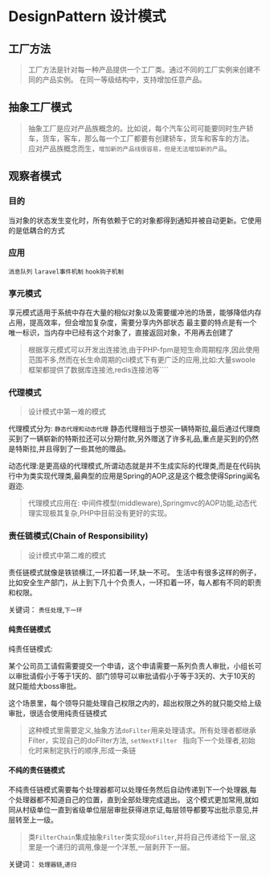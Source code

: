 # DesignPattern 设计模式


## 工厂方法

> 工厂方法是针对每一种产品提供一个工厂类。通过不同的工厂实例来创建不同的产品实例。
在同一等级结构中，支持增加任意产品。

## 抽象工厂模式

> 抽象工厂是应对产品族概念的。比如说，每个汽车公司可能要同时生产轿车，货车，客车，那么每一个工厂都要有创建轿车，货车和客车的方法。
> 应对产品族概念而生，`增加新的产品线很容易，但是无法增加新的产品`。


## 观察者模式

### 目的
当对象的状态发生变化时，所有依赖于它的对象都得到通知并被自动更新。它使用的是低耦合的方式
### 应用
`消息队列` `laravel事件机制` `hook钩子机制`

### 享元模式

享元模式适用于系统中存在大量的相似对象以及需要缓冲池的场景，能够降低内存占用，提高效率，但会增加复杂度，需要分享内外部状态
最主要的特点是有一个唯一标识，当内存中已经有这个对象了，直接返回对象，不用再去创建了
> 根据享元模式可以开发出连接池,由于PHP-fpm是短生命周期程序,因此使用范围不多,然而在长生命周期的cli模式下有更广泛的应用,比如:大量swoole框架都提供了数据库连接池,redis连接池等````

### 代理模式

> 设计模式中第一难的模式

代理模式分为: `静态代理和动态代理`
静态代理相当于想买一辆特斯拉,最后通过代理商买到了一辆崭新的特斯拉还可以分期付款,另外赠送了许多礼品,重点是买到的仍然是特斯拉,并且得到了一些其他的赠品。

动态代理:是更高级的代理模式,所谓动态就是并不生成实际的代理类,而是在代码执行中为类实现代理类,最典型的应用是Spring的AOP,这是这个概念使得Spring闻名遐迩.


> 代理模式应用在: 中间件模型(middleware),Springmvc的AOP功能,动态代理实现极其复杂,PHP中目前没有更好的实现。
>
### 责任链模式(Chain of Responsibility)

> 设计模式中第二难的模式

责任链模式就像是铁锁横江,一环扣着一环,缺一不可。 生活中有很多这样的例子，比如安全生产部门，从上到下几十个负责人，一环扣着一环，每人都有不同的职责和权限。

关键词： `责任处理`,`下一环`
 
 #### 纯责任链模式
 
 纯责任链模式:
 
 某个公司员工请假需要提交一个申请，这个申请需要一系列负责人审批，小组长可以审批请假小于等于1天的、部门领导可以审批请假小于等于3天的、大于10天的就只能给大boss审批。
 
 这个场景里，每个领导只能处理自己权限之内的，超出权限之外的就只能交给上级审批，很适合使用纯责任链模式
 
 > 这种模式里需要定义,抽象方法`doFilter`用来处理请求。所有处理者都继承Filter，实现自己的doFilter方法, `setNextFilter
>` 指向下一个处理者,初始化时来制定执行的顺序,形成一条链


#### 不纯的责任链模式

不纯责任链模式需要每个处理器都可以处理任务然后自动传递到下一个处理器,每个处理器都不知道自己的位置，直到全部处理完成退出。
这个模式更加常用,就如同从村级单位一直到省级单位层层审批获得进京证,每层领导都要写出批示意见,并层转至上一级。

> 类`FilterChain`集成抽象`Filter`类实现`doFilter`,并将自己传递给下一层,这里是一个递归的调用,像是一个洋葱,一层剥开下一层。

关键词： `处理器链`,`递归`


